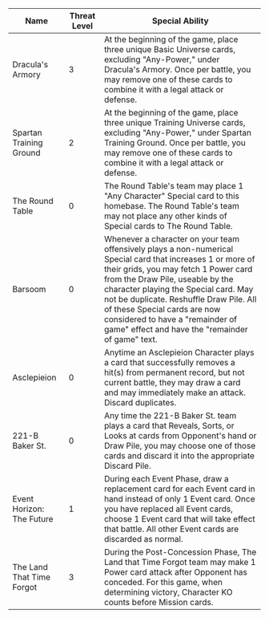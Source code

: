 | Name | Threat Level | Special Ability |
|----|------------|---------------|
| Dracula's Armory | 3 | At the beginning of the game, place three unique Basic Universe cards, excluding "Any-Power," under Dracula's Armory. Once per battle, you may remove one of these cards to combine it with a legal attack or defense. |
| Spartan Training Ground | 2 | At the beginning of the game, place three unique Training Universe cards, excluding "Any-Power," under Spartan Training Ground. Once per battle, you may remove one of these cards to combine it with a legal attack or defense. |
| The Round Table | 0 | The Round Table's team may place 1 "Any Character" Special card to this homebase. The Round Table's team may not place any other kinds of Special cards to The Round Table. |
| Barsoom | 0 | Whenever a character on your team offensively plays a non-numerical Special card that increases 1 or more of their grids, you may fetch 1 Power card from the Draw Pile, useable by the character playing the Special card. May not be duplicate. Reshuffle Draw Pile. All of these Special cards are now considered to have a "remainder of game" effect and have the "remainder of game" text. |
| Asclepieion | 0 | Anytime an Asclepieion Character plays a card that successfully removes a hit(s) from permanent record, but not current battle, they may draw a card and may immediately make an attack. Discard duplicates. |
| 221-B Baker St. | 0 | Any time the 221-B Baker St. team plays a card that Reveals, Sorts, or Looks at cards from Opponent's hand or Draw Pile, you may choose one of those cards and discard it into the appropriate Discard Pile. |
| Event Horizon: The Future | 1 | During each Event Phase, draw a replacement card for each Event card in hand instead of only 1 Event card. Once you have replaced all Event cards, choose 1 Event card that will take effect that battle. All other Event cards are discarded as normal. |
| The Land That Time Forgot | 3 | During the Post-Concession Phase, The Land that Time Forgot team may make 1 Power card attack after Opponent has conceded. For this game, when determining victory, Character KO counts before Mission cards. |